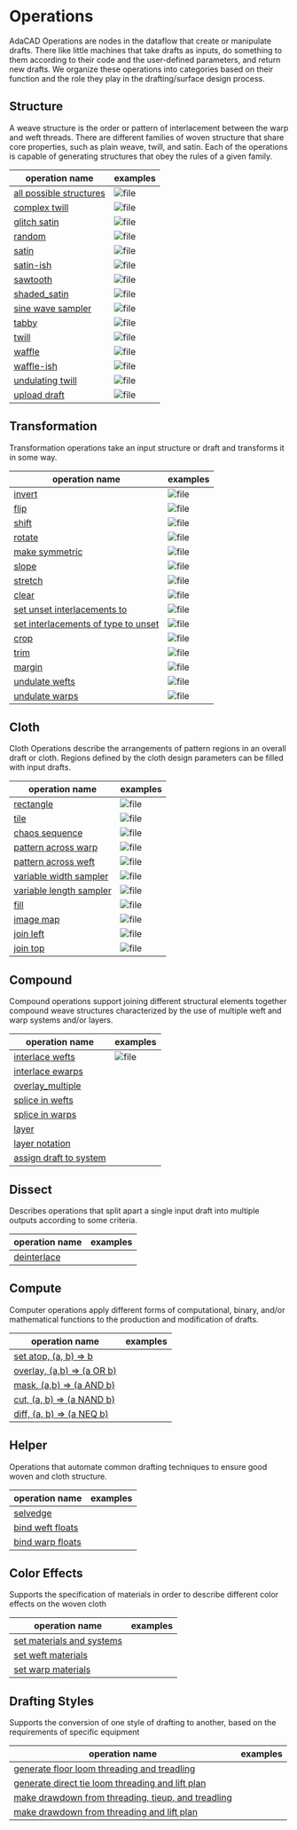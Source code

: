 # Operations
AdaCAD Operations are nodes in the dataflow that create or manipulate drafts. There like little machines that take drafts as inputs, do something to them according to their code and the user-defined parameters, and return new drafts. We organize these operations into categories based on their function and the role they play in the drafting/surface design process. 

<!-- consider sets: 
basic / advanced
synth
profile drafting
floor and shaft loom
imagery
sampling
compound/complex -->


## Structure 

A weave structure is the order or pattern of interlacement between the warp and weft threads. There are different families of woven structure that share core properties, such as plain weave, twill, and satin. Each of the operations is capable of generating structures that obey the rules of a given family. 


 | operation name  | examples |
 | -------- | ------- | 
| [all possible structures](./operations/combos) | ![file](./img/combos.png) |  
| [complex twill](./operations/complextwill) | ![file](./img/complextwill.png) | 
| [glitch satin](./operations/glitchsatin) | ![file](./img/glitchsatin.png) |  
| [random](./operations/random) | ![file](./img/random.png) |  
| [satin](./operations/satin) |![file](./img/satin.png) |  
| [satin-ish](./operations/satinish) | ![file](./img/satinish.png) |  
| [sawtooth](./operations/sawtooth) | ![file](./img/sawtooth.png) |  
| [shaded_satin](./operations/shaded_satin) | ![file](./img/shaded_satin.png) |  
| [sine wave sampler](./operations/sine) | ![file](./img/sine.png) |  
| [tabby](./operations/tabbyder) | ![file](./img/tabbyder.png) |  
| [twill](./operations/twill) | ![file](./img/twill.png) |  
| [waffle](./operations/waffle) | ![file](./img/waffle.png) |  
| [waffle-ish](./operations/waffleish) | ![file](./img/waffleish.png)|  
| [undulating twill](./operations/undulatingtwill) | ![file](./img/undulatingtwill.png) |  
| [upload draft](./operations/bwimagemap) | ![file](./img/bwimagemap.png) |  


## Transformation 
Transformation operations take an input structure or draft and transforms it in some way.

| operation name  | examples |
 | -------- | ------- | 
| [invert](./operations/invert) | ![file](./img/invert.png) |  
| [flip](./operations/flip) | ![file](./img/flip.png) |  
| [shift](./operations/shift) | ![file](./img/shift.png)|  
| [rotate](./operations/rotate) | ![file](./img/rotate.png) |  
| [make symmetric](./operations/makesymmetric) | ![file](./img/makesymmetric.png) |  
| [slope](./operations/slope) | ![file](./img/slope.png) |  
| [stretch](./operations/stretch) | ![file](./img/stretch.png)|  
| [clear](./operations/clear) | ![file](./img/clear.png)|  
| [set unset interlacements to](./operations/set_unset) | ![file](./img/set_unset.png) |  
| [set interlacements of type to unset ](./operations/set_down_to_unset) | ![file](./img/set_down_to_unset.png) |  
| [crop](./operations/crop) | ![file](./img/crop.png) |  
| [trim](./operations/trim) | ![file](./img/trim.png) |  
| [margin](./operations/margin) | ![file](./img/margin.png)|  
| [undulate wefts](./operations/undulatewefts) | ![file](./img/undulatewefts.png) |  
| [undulate warps](./operations/undulatewarps) | ![file](./img/undulatewarps.png) |  


## Cloth 
Cloth Operations describe the arrangements of pattern regions in an overall draft or cloth. Regions defined by the cloth design parameters can be filled with input drafts. 

 | operation name  | examples |
 | -------- | ------- | 
| [rectangle](./operations/rectangle) | ![file](./img/rectangle.png) |  
| [tile](./operations/tile) | ![file](./img/tile.png) |  
| [chaos sequence](./operations/chaos) | ![file](./img/chaos.png)|  
| [pattern across warp](./operations/warp_profile) | ![file](./img/warp_profile.png) |  
| [pattern across weft](./operations/weft_profile) | ![file](./img/weft_profile.png) |  
| [variable width sampler](./operations/sample_width) | ![file](./img/sample_width.png)|  
| [variable length sampler](./operations/sample_length) | ![file](./img/sample_length.png) |  
| [fill](./operations/fill) | ![file](./img/fill.png) |  
| [image map](./operations/imagemap) | ![file](./img/imagemap.png) |  
| [join left](./operations/join_left) | ![file](./img/join_left.png) |  
| [join top](./operations/join_top) | ![file](./img/join_top.png) |  

## Compound
Compound operations support joining different structural elements together compound weave structures characterized by the use of multiple weft and warp systems and/or layers.

 | operation name  | examples |
 | -------- | ------- | 
| [interlace wefts](./operations/interlace) | ![file](./img/interlace.png) |  
| [interlace ewarps](./operations/interlacewarps) | <!--![file](./img/.png)--> |  
| [overlay_multiple](./operations/overlay_multiple) | <!--![file](./img/.png)--> |  
| [splice in wefts](./operations/splice_in_wefts) | <!--![file](./img/.png)--> |  
| [splice in warps](./operations/splice_in_warps) | <!--![file](./img/.png)--> |  
| [layer](./operations/layer) | <!--![file](./img/.png)--> |  
| [layer notation](./operations/notation) | <!--![file](./img/.png)--> |  
| [assign draft to system](./operations/assign_systems) | <!--![file](./img/.png)--> |  

## Dissect
Describes operations that split apart a single input draft into multiple outputs according to some criteria.

 | operation name  | examples |
| -------- | ------- | 
| [deinterlace](./operations/deinterlace") | <!--![file](./img/.png)--> |  


## Compute
Computer operations apply different forms of computational, binary, and/or mathematical functions to the production and modification of drafts.

 | operation name  | examples |
 | -------- | ------- | 
| [set atop, (a, b) => b](./operations/atop) | <!--![file](./img/.png)--> |  
| [overlay, (a,b) => (a OR b)](./operations/overlay) | <!--![file](./img/.png)--> |  
| [mask, (a,b) => (a AND b)](./operations/mask) | <!--![file](./img/.png)--> |  
| [cut, (a, b) => (a NAND b)](./operations/cutout) | <!--![file](./img/.png)--> |  
| [diff, (a, b) => (a NEQ b)](./operations/diff) | <!--![file](./img/.png)--> |  

## Helper
Operations that automate common drafting techniques to ensure good woven and cloth structure.

 | operation name  | examples |
 | -------- | ------- | 
| [selvedge](./operations/selvedge) | <!--![file](./img/.png)--> |  
| [bind weft floats](./operations/bind_weft_floats) | <!--![file](./img/.png)--> |  
| [bind warp floats](./operations/bind_warp_floats) | <!--![file](./img/.png)--> |  


## Color Effects
Supports the specification of materials in order to describe different color effects on the woven cloth

 | operation name  | examples |
 | -------- | ------- | 
| [set materials and systems](./operations/apply_materials) | <!--![file](./img/.png)--> |  
| [set weft materials](./operations/apply_weft_materials) | <!--![file](./img/.png)--> |  
| [set warp materials](./operations/apply_warp_materials) | <!--![file](./img/.png)--> |  


## Drafting Styles
Supports the conversion of one style of drafting to another, based on the requirements of specific equipment


 | operation name  | examples |
 | -------- | ------- | 
| [generate floor loom threading and treadling](./operations/floor_loom) | <!--![file](./img/.png)--> |  
| [generate direct tie loom threading and lift plan](./operations/direct_loom) | <!--![file](./img/.png)--> |  
| [make drawdown from threading, tieup, and treadling](./operations/drawdown) | <!--![file](./img/.png)--> |  
| [make drawdown from threading and lift plan](./operations/directdrawdown") | <!--![file](./img/.png)--> |  